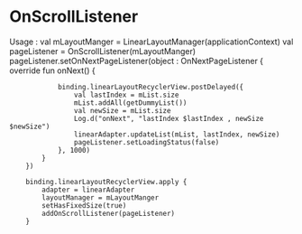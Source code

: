 # OnScrollListener

Usage :
 val mLayoutManger = LinearLayoutManager(applicationContext)
        val pageListener = OnScrollListener(mLayoutManger)
        pageListener.setOnNextPageListener(object : OnNextPageListener {
            override fun onNext() {

                binding.linearLayoutRecyclerView.postDelayed({
                    val lastIndex = mList.size
                    mList.addAll(getDummyList())
                    val newSize = mList.size
                    Log.d("onNext", "lastIndex $lastIndex , newSize $newSize")
                    linearAdapter.updateList(mList, lastIndex, newSize)
                    pageListener.setLoadingStatus(false)
                }, 1000)
            }
        })

        binding.linearLayoutRecyclerView.apply {
            adapter = linearAdapter
            layoutManager = mLayoutManger
            setHasFixedSize(true)
            addOnScrollListener(pageListener)
        }
